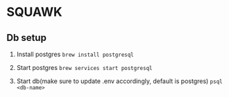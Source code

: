 # SQUAWK

## Db setup
1. Install postgres
``brew install postgresql``

2. Start postgres
``brew services start postgresql``

3. Start db(make sure to update .env accordingly, default is postgres)
``psql <db-name>``
